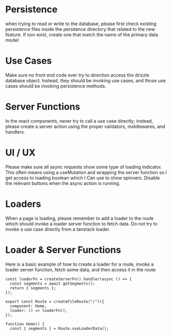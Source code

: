 # Persistence

when trying to read or write to the database, please first check existing persistence files inside the persitence directory that related to the new feature. If non exist, create one that match the name of the primary data model

# Use Cases

Make sure no front end code ever try to direction access the drizzle database object. Instead, they should be invoking use cases, and those use cases should be invoking persistence methods.

# Server Functions

In the react components, never try to call a use case directly; instead, please create a server action using the proper validators, middlewares, and handlers.

# UI / UX

Please make sure all async requests show some type of loading indicator. This often means using a useMutation and wrapping the server function so I get access to loading boolean which I Can use to show spinners. Disable the relevant buttons when the async action is running.

# Loaders

When a page is loading, please remember to add a loader to the route which should invoke a loader server function to fetch data. Do not try to invoke a use case directly from a tanstack loader.

# Loader & Server Functions

Here is a basic example of how to create a loader for a route, invoke a loader server function, fetch some data, and then access it in the route

```
const loaderFn = createServerFn().handler(async () => {
  const segments = await getSegments();
  return { segments };
});

export const Route = createFileRoute("/")({
  component: Home,
  loader: () => loaderFn(),
});

function Home() {
  const { segments } = Route.useLoaderData();
```

